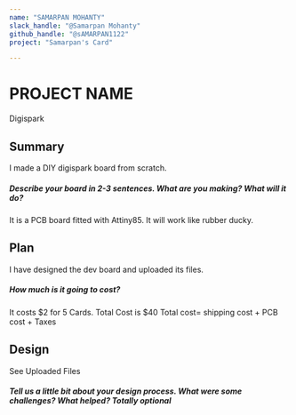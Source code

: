 ```yaml
---
name: "SAMARPAN MOHANTY"
slack_handle: "@Samarpan Mohanty"
github_handle: "@sAMARPAN1122"
project: "Samarpan's Card"

---
```


# PROJECT NAME
Digispark
## Summary
I made a DIY digispark board from scratch.
##### Describe your board in 2-3 sentences. What are you making? What will it do?
It is a PCB board fitted with Attiny85. It will work like rubber ducky.

## Plan
I have designed the dev board and uploaded its files.
##### How much is it going to cost?
It costs $2 for 5 Cards.
Total Cost is $40
Total cost= shipping cost + PCB cost + Taxes

## Design
See Uploaded Files
##### Tell us a little bit about your design process. What were some challenges? What helped? ***Totally optional***
